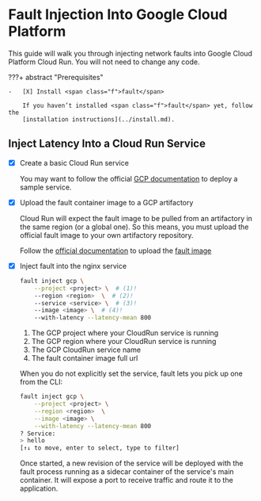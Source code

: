 # Fault Injection Into Google Cloud Platform

This guide will walk you through injecting network faults into Google Cloud
Platform Cloud Run. You will not need to change any code.

???+ abstract "Prerequisites"

    -   [X] Install <span class="f">fault</span>

        If you haven’t installed <span class="f">fault</span> yet, follow the
        [installation instructions](../install.md).

## Inject Latency Into a Cloud Run Service

-   [X] Create a basic Cloud Run service

    You may want to follow the official [GCP documentation](https://cloud.google.com/run/docs/quickstarts/deploy-container) to deploy a sample  service.

-   [X] Upload the <span class="f">fault</span> container image to a GCP artifactory

    Cloud Run will expect the <span class="f">fault</span> image to be pulled
    from an artifactory in the same region (or a global one). So this means,
    you must upload the official <span class="f">fault</span> image to your
    own artifactory repository.

    Follow the [official documentation](https://cloud.google.com/artifact-registry/docs/docker/pushing-and-pulling#pushing) to upload the [fault image](https://github.com/rebound-how/rebound/pkgs/container/fault)

-   [X] Inject <span class="f">fault</span> into the nginx service

    ```bash
    fault inject gcp \
        --project <project> \  # (1)!
        --region <region>  \  # (2)!
        --service <service> \  # (3)!
        --image <image> \  # (4)!
        --with-latency --latency-mean 800
    ```

    1. The GCP project where your CloudRun service is running
    2. The GCP region where your CloudRun service is running
    3. The GCP CloudRun service name
    4. The <span class="f">fault</span> container image full url

    When you do not explicitly set the service, <span class="f">fault</span>
    lets you pick up one from the CLI:

    ```bash
    fault inject gcp \
        --project <project> \
        --region <region>  \
        --image <image> \
        --with-latency --latency-mean 800
    ? Service:  
    > hello
    [↑↓ to move, enter to select, type to filter]
    ```

    Once started, a new revision of the service will be deployed with the
    <span class="f">fault</span> process running as a sidecar container
    of the service's main container. It will expose a port to receive traffic
    and route it to the application.
